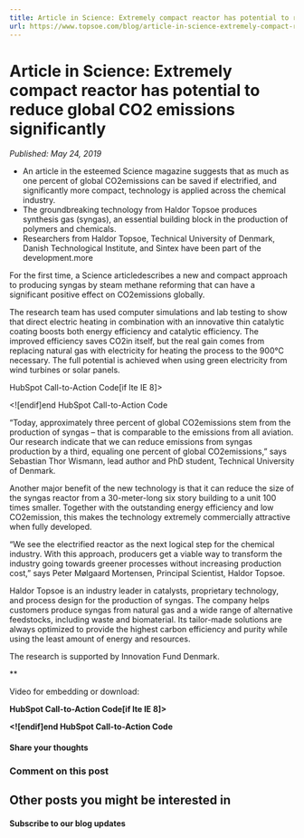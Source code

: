 ```yaml
---
title: Article in Science: Extremely compact reactor has potential to reduce global CO2 emissions significantly
url: https://www.topsoe.com/blog/article-in-science-extremely-compact-reactor-has-potential-to-reduce-global-co2-emissions-significantly#main-content
---
```


# Article in Science: Extremely compact reactor has potential to reduce global CO2 emissions significantly

*Published: May 24, 2019*

- An article in the esteemed Science magazine suggests that as much as one percent of global CO2emissions can be saved if electrified, and significantly more compact, technology is applied across the chemical industry.
- The groundbreaking technology from Haldor Topsoe produces synthesis gas (syngas), an essential building block in the production of polymers and chemicals.
- Researchers from Haldor Topsoe, Technical University of Denmark, Danish Technological Institute, and Sintex have been part of the development.more

For the first time, a Science articledescribes a new and compact approach to producing syngas by steam methane reforming that can have a significant positive effect on CO2emissions globally.

The research team has used computer simulations and lab testing to show that direct electric heating in combination with an innovative thin catalytic coating boosts both energy efficiency and catalytic efficiency. The improved efficiency saves CO2in itself, but the real gain comes from replacing natural gas with electricity for heating the process to the 900°C necessary. The full potential is achieved when using green electricity from wind turbines or solar panels.

HubSpot Call-to-Action Code[if lte IE 8]><div id="hs-cta-ie-element"></div><![endif][](https://cta-redirect.hubspot.com/cta/redirect/2115834/3d792c69-93a7-4cb3-a5e7-fb58f233a20d)end HubSpot Call-to-Action Code

“Today, approximately three percent of global CO2emissions stem from the production of syngas – that is comparable to the emissions from all aviation. Our research indicate that we can reduce emissions from syngas production by a third, equaling one percent of global CO2emissions,” says Sebastian Thor Wismann, lead author and PhD student, Technical University of Denmark.

Another major benefit of the new technology is that it can reduce the size of the syngas reactor from a 30-meter-long six story building to a unit 100 times smaller. Together with the outstanding energy efficiency and low CO2emission, this makes the technology extremely commercially attractive when fully developed.

“We see the electrified reactor as the next logical step for the chemical industry. With this approach, producers get a viable way to transform the industry going towards greener processes without increasing production cost,” says Peter Mølgaard Mortensen, Principal Scientist, Haldor Topsoe.

Haldor Topsoe is an industry leader in catalysts, proprietary technology, and process design for the production of syngas. The company helps customers produce syngas from natural gas and a wide range of alternative feedstocks, including waste and biomaterial. Its tailor-made solutions are always optimized to provide the highest carbon efficiency and purity while using the least amount of energy and resources.

The research is supported by Innovation Fund Denmark.

**

Video for embedding or download:

**HubSpot Call-to-Action Code[if lte IE 8]><div id="hs-cta-ie-element"></div><![endif][](https://cta-redirect.hubspot.com/cta/redirect/2115834/57c4a769-9599-490c-a93b-8baa88d89261)end HubSpot Call-to-Action Code**

#### Share your thoughts

### Comment on this post

## Other posts you might be interested in

#### Subscribe to our blog updates